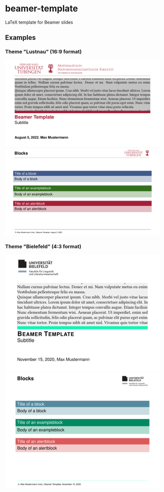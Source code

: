 # beamer-template

LaTeX template for Beamer slides

## Examples

### Theme "Lustnau" (16:9 format)

<kbd>
<img src="graphics/Lustnau-title.png" />
</kbd>

<kbd>
<img src="graphics/Lustnau-blocks.png" />
</kbd>


### Theme "Bielefeld" (4:3 format)

<kbd>
<img src="graphics/Bielefeld-title.svg" />
</kbd>

<kbd>
<img src="graphics/Bielefeld-blocks.svg" />
</kbd>
